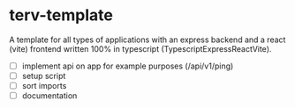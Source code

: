 # terv-template
A template for all types of applications with an express backend and a react (vite) frontend written 100% in typescript (TypescriptExpressReactVite).

- [ ] implement api on app for example purposes (/api/v1/ping)
- [ ] setup script
- [ ] sort imports
- [ ] documentation